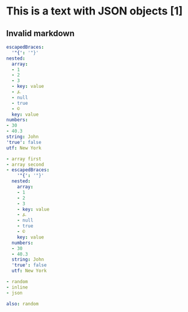 # This is a text with JSON objects [1]

## Invalid markdown

```yaml
escapedBraces:
  '"{': '"}'
nested:
  array:
  - 1
  - 2
  - 3
  - key: value
  - ⍼
  - null
  - true
  - ©
  key: value
numbers:
- 30
- 40.3
string: John
'true': false
utf: New York
```

```yaml
- array first
- array second
- escapedBraces:
    '"{': '"}'
  nested:
    array:
    - 1
    - 2
    - 3
    - key: value
    - ⍼
    - null
    - true
    - ©
    key: value
  numbers:
  - 30
  - 40.3
  string: John
  'true': false
  utf: New York
```

```yaml
- random
- inline
- json
```

```yaml
also: random
```
